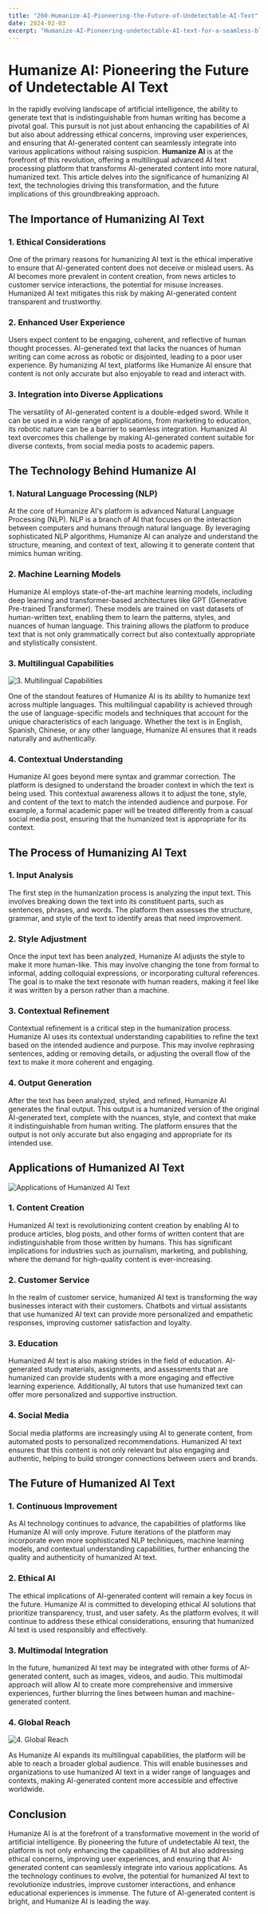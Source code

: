 ```yaml
---
title: "260-Humanize-AI-Pioneering-the-Future-of-Undetectable-AI-Text"
date: 2024-02-03
excerpt: "Humanize-AI-Pioneering-undetectable-AI-text-for-a-seamless-blend-of-human-and-machine-communication"
---
```


# Humanize AI: Pioneering the Future of Undetectable AI Text

In the rapidly evolving landscape of artificial intelligence, the ability to generate text that is indistinguishable from human writing has become a pivotal goal. This pursuit is not just about enhancing the capabilities of AI but also about addressing ethical concerns, improving user experiences, and ensuring that AI-generated content can seamlessly integrate into various applications without raising suspicion. **Humanize AI** is at the forefront of this revolution, offering a multilingual advanced AI text processing platform that transforms AI-generated content into more natural, humanized text. This article delves into the significance of humanizing AI text, the technologies driving this transformation, and the future implications of this groundbreaking approach.

## The Importance of Humanizing AI Text

### 1. **Ethical Considerations**

One of the primary reasons for humanizing AI text is the ethical imperative to ensure that AI-generated content does not deceive or mislead users. As AI becomes more prevalent in content creation, from news articles to customer service interactions, the potential for misuse increases. Humanized AI text mitigates this risk by making AI-generated content transparent and trustworthy.

### 2. **Enhanced User Experience**

Users expect content to be engaging, coherent, and reflective of human thought processes. AI-generated text that lacks the nuances of human writing can come across as robotic or disjointed, leading to a poor user experience. By humanizing AI text, platforms like Humanize AI ensure that content is not only accurate but also enjoyable to read and interact with.

### 3. **Integration into Diverse Applications**

The versatility of AI-generated content is a double-edged sword. While it can be used in a wide range of applications, from marketing to education, its robotic nature can be a barrier to seamless integration. Humanized AI text overcomes this challenge by making AI-generated content suitable for diverse contexts, from social media posts to academic papers.

## The Technology Behind Humanize AI

### 1. **Natural Language Processing (NLP)**

At the core of Humanize AI's platform is advanced Natural Language Processing (NLP). NLP is a branch of AI that focuses on the interaction between computers and humans through natural language. By leveraging sophisticated NLP algorithms, Humanize AI can analyze and understand the structure, meaning, and context of text, allowing it to generate content that mimics human writing.

### 2. **Machine Learning Models**

Humanize AI employs state-of-the-art machine learning models, including deep learning and transformer-based architectures like GPT (Generative Pre-trained Transformer). These models are trained on vast datasets of human-written text, enabling them to learn the patterns, styles, and nuances of human language. This training allows the platform to produce text that is not only grammatically correct but also contextually appropriate and stylistically consistent.

### 3. **Multilingual Capabilities**

![3. **Multilingual Capabilities**](/images/07.jpeg)


One of the standout features of Humanize AI is its ability to humanize text across multiple languages. This multilingual capability is achieved through the use of language-specific models and techniques that account for the unique characteristics of each language. Whether the text is in English, Spanish, Chinese, or any other language, Humanize AI ensures that it reads naturally and authentically.

### 4. **Contextual Understanding**

Humanize AI goes beyond mere syntax and grammar correction. The platform is designed to understand the broader context in which the text is being used. This contextual awareness allows it to adjust the tone, style, and content of the text to match the intended audience and purpose. For example, a formal academic paper will be treated differently from a casual social media post, ensuring that the humanized text is appropriate for its context.

## The Process of Humanizing AI Text

### 1. **Input Analysis**

The first step in the humanization process is analyzing the input text. This involves breaking down the text into its constituent parts, such as sentences, phrases, and words. The platform then assesses the structure, grammar, and style of the text to identify areas that need improvement.

### 2. **Style Adjustment**

Once the input text has been analyzed, Humanize AI adjusts the style to make it more human-like. This may involve changing the tone from formal to informal, adding colloquial expressions, or incorporating cultural references. The goal is to make the text resonate with human readers, making it feel like it was written by a person rather than a machine.

### 3. **Contextual Refinement**

Contextual refinement is a critical step in the humanization process. Humanize AI uses its contextual understanding capabilities to refine the text based on the intended audience and purpose. This may involve rephrasing sentences, adding or removing details, or adjusting the overall flow of the text to make it more coherent and engaging.

### 4. **Output Generation**

After the text has been analyzed, styled, and refined, Humanize AI generates the final output. This output is a humanized version of the original AI-generated text, complete with the nuances, style, and context that make it indistinguishable from human writing. The platform ensures that the output is not only accurate but also engaging and appropriate for its intended use.

## Applications of Humanized AI Text

![Applications of Humanized AI Text](/images/16.jpeg)


### 1. **Content Creation**

Humanized AI text is revolutionizing content creation by enabling AI to produce articles, blog posts, and other forms of written content that are indistinguishable from those written by humans. This has significant implications for industries such as journalism, marketing, and publishing, where the demand for high-quality content is ever-increasing.

### 2. **Customer Service**

In the realm of customer service, humanized AI text is transforming the way businesses interact with their customers. Chatbots and virtual assistants that use humanized AI text can provide more personalized and empathetic responses, improving customer satisfaction and loyalty.

### 3. **Education**

Humanized AI text is also making strides in the field of education. AI-generated study materials, assignments, and assessments that are humanized can provide students with a more engaging and effective learning experience. Additionally, AI tutors that use humanized text can offer more personalized and supportive instruction.

### 4. **Social Media**

Social media platforms are increasingly using AI to generate content, from automated posts to personalized recommendations. Humanized AI text ensures that this content is not only relevant but also engaging and authentic, helping to build stronger connections between users and brands.

## The Future of Humanized AI Text

### 1. **Continuous Improvement**

As AI technology continues to advance, the capabilities of platforms like Humanize AI will only improve. Future iterations of the platform may incorporate even more sophisticated NLP techniques, machine learning models, and contextual understanding capabilities, further enhancing the quality and authenticity of humanized AI text.

### 2. **Ethical AI**

The ethical implications of AI-generated content will remain a key focus in the future. Humanize AI is committed to developing ethical AI solutions that prioritize transparency, trust, and user safety. As the platform evolves, it will continue to address these ethical considerations, ensuring that humanized AI text is used responsibly and effectively.

### 3. **Multimodal Integration**

In the future, humanized AI text may be integrated with other forms of AI-generated content, such as images, videos, and audio. This multimodal approach will allow AI to create more comprehensive and immersive experiences, further blurring the lines between human and machine-generated content.

### 4. **Global Reach**

![4. **Global Reach**](/images/06.jpeg)


As Humanize AI expands its multilingual capabilities, the platform will be able to reach a broader global audience. This will enable businesses and organizations to use humanized AI text in a wider range of languages and contexts, making AI-generated content more accessible and effective worldwide.

## Conclusion

Humanize AI is at the forefront of a transformative movement in the world of artificial intelligence. By pioneering the future of undetectable AI text, the platform is not only enhancing the capabilities of AI but also addressing ethical concerns, improving user experiences, and ensuring that AI-generated content can seamlessly integrate into various applications. As the technology continues to evolve, the potential for humanized AI text to revolutionize industries, improve customer interactions, and enhance educational experiences is immense. The future of AI-generated content is bright, and Humanize AI is leading the way.